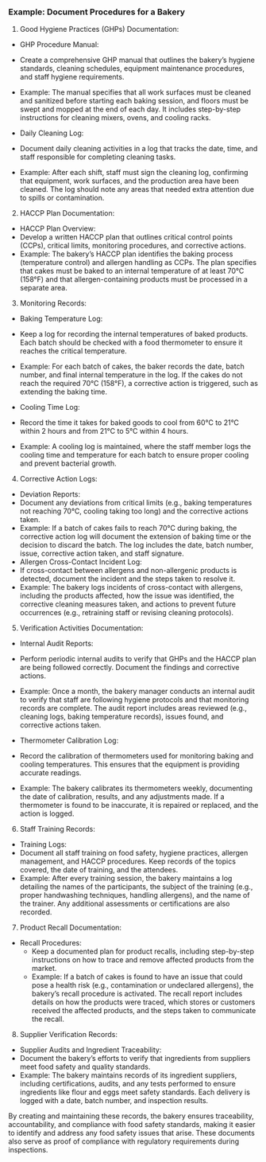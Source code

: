 


### Example: Document Procedures for a Bakery

1. Good Hygiene Practices (GHPs) Documentation:

- GHP Procedure Manual:

 - Create a comprehensive GHP manual that outlines the bakery’s hygiene standards, cleaning schedules, equipment maintenance procedures, and staff hygiene requirements.
 - Example: The manual specifies that all work surfaces must be cleaned and sanitized before starting each baking session, and floors must be swept and mopped at the end of each day. It includes step-by-step instructions for cleaning mixers, ovens, and cooling racks.

- Daily Cleaning Log:

 - Document daily cleaning activities in a log that tracks the date, time, and staff responsible for completing cleaning tasks.
 - Example: After each shift, staff must sign the cleaning log, confirming that equipment, work surfaces, and the production area have been cleaned. The log should note any areas that needed extra attention due to spills or contamination.

2. HACCP Plan Documentation:

- HACCP Plan Overview:
 - Develop a written HACCP plan that outlines critical control points (CCPs), critical limits, monitoring procedures, and corrective actions.
 - Example: The bakery’s HACCP plan identifies the baking process (temperature control) and allergen handling as CCPs. The plan specifies that cakes must be baked to an internal temperature of at least 70°C (158°F) and that allergen-containing products must be processed in a separate area.

3. Monitoring Records:

- Baking Temperature Log:

 - Keep a log for recording the internal temperatures of baked products. Each batch should be checked with a food thermometer to ensure it reaches the critical temperature.
 - Example: For each batch of cakes, the baker records the date, batch number, and final internal temperature in the log. If the cakes do not reach the required 70°C (158°F), a corrective action is triggered, such as extending the baking time.

- Cooling Time Log:

 - Record the time it takes for baked goods to cool from 60°C to 21°C within 2 hours and from 21°C to 5°C within 4 hours.
 - Example: A cooling log is maintained, where the staff member logs the cooling time and temperature for each batch to ensure proper cooling and prevent bacterial growth.

4. Corrective Action Logs:

- Deviation Reports:
 - Document any deviations from critical limits (e.g., baking temperatures not reaching 70°C, cooling taking too long) and the corrective actions taken.
 - Example: If a batch of cakes fails to reach 70°C during baking, the corrective action log will document the extension of baking time or the decision to discard the batch. The log includes the date, batch number, issue, corrective action taken, and staff signature.
- Allergen Cross-Contact Incident Log:
 - If cross-contact between allergens and non-allergenic products is detected, document the incident and the steps taken to resolve it.
 - Example: The bakery logs incidents of cross-contact with allergens, including the products affected, how the issue was identified, the corrective cleaning measures taken, and actions to prevent future occurrences (e.g., retraining staff or revising cleaning protocols).

5. Verification Activities Documentation:

 - Internal Audit Reports:

 - Perform periodic internal audits to verify that GHPs and the HACCP plan are being followed correctly. Document the findings and corrective actions.
 - Example: Once a month, the bakery manager conducts an internal audit to verify that staff are following hygiene protocols and that monitoring records are complete. The audit report includes areas reviewed (e.g., cleaning logs, baking temperature records), issues found, and corrective actions taken.

- Thermometer Calibration Log:

 - Record the calibration of thermometers used for monitoring baking and cooling temperatures. This ensures that the equipment is providing accurate readings.
 - Example: The bakery calibrates its thermometers weekly, documenting the date of calibration, results, and any adjustments made. If a thermometer is found to be inaccurate, it is repaired or replaced, and the action is logged.

6. Staff Training Records:

 - Training Logs:
  - Document all staff training on food safety, hygiene practices, allergen management, and HACCP procedures. Keep records of the topics covered, the date of training, and the attendees.
  - Example: After every training session, the bakery maintains a log detailing the names of the participants, the subject of the training (e.g., proper handwashing techniques, handling allergens), and the name of the trainer. Any additional assessments or certifications are also recorded.

7. Product Recall Documentation:

- Recall Procedures:
  - Keep a documented plan for product recalls, including step-by-step instructions on how to trace and remove affected products from the market.
  - Example: If a batch of cakes is found to have an issue that could pose a health risk (e.g., contamination or undeclared allergens), the bakery’s recall procedure is activated. The recall report includes details on how the products were traced, which stores or customers received the affected products, and the steps taken to communicate the recall.

8. Supplier Verification Records:

 - Supplier Audits and Ingredient Traceability:
  - Document the bakery’s efforts to verify that ingredients from suppliers meet food safety and quality standards.
  - Example: The bakery maintains records of its ingredient suppliers, including certifications, audits, and any tests performed to ensure ingredients like flour and eggs meet safety standards. Each delivery is logged with a date, batch number, and inspection results.

By creating and maintaining these records, the bakery ensures traceability, accountability, and compliance with food safety standards, making it easier to identify and address any food safety issues that arise. These documents also serve as proof of compliance with regulatory requirements during inspections.
